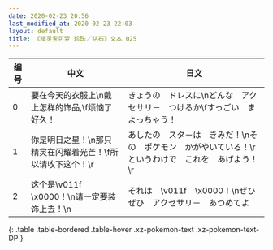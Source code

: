 ```yaml
---
date: 2020-02-23 20:56
last_modified_at: 2020-02-23 22:03
layout: default
title: 《精灵宝可梦 珍珠／钻石》文本 025
---
```

| 编号 | 中文 | 日文 |
| ---- | ---- | ---- |
| 0 | 要在今天的衣服上\n戴上怎样的饰品,\f烦恼了好久！ | きょうの　ドレスに\nどんな　アクセサリ－　つけるか\fすっごい　まよっちゃう！ |
| 1 | 你是明日之星！\n那只精灵在闪耀着光芒！\f所以请收下这个！\r | あしたの　スタ－は　きみだ！\nその　ポケモン　かがやいている！\rというわけで　これを　あげよう！\r |
| 2 | 这个是\v011f　\x0000！\n请一定要装饰上去！\n | それは　\v011f　\x0000！\nぜひぜひ　アクセサリ－　あつめてよ |
{: .table .table-bordered .table-hover .xz-pokemon-text .xz-pokemon-text-DP }